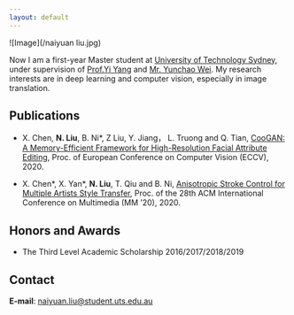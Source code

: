 ```yaml
---
layout: default
---
```

![Image](/naiyuan liu.jpg)

Now I am a first-year Master student at [University of Technology Sydney](http://www.uts.edu.au/), under supervision of [Prof.Yi Yang](https://sites.google.com/site/ianyyang2016/) and [Mr. Yunchao Wei](https://weiyc.github.io/). My research interests are in deep learning and computer vision, especially in image translation.

## Publications
- X. Chen, **N. Liu**, B. Ni*, Z Liu, Y. Jiang， L. Truong and Q. Tian, [CooGAN: A Memory-Efficient Framework for High-Resolution Facial Attribute Editing](https://arxiv.org/abs/2011.01563), Proc. of European Conference on Computer Vision (ECCV), 2020.

- X. Chen*, X. Yan*, **N. Liu**, T. Qiu and B. Ni, [Anisotropic Stroke Control for Multiple Artists Style Transfer](https://arxiv.org/abs/2010.08175), Proc. of the 28th ACM International Conference on Multimedia (MM ’20), 2020.

## Honors and Awards
- The Third Level Academic Scholarship 2016/2017/2018/2019

## Contact 

**E-mail**:  naiyuan.liu@student.uts.edu.au

